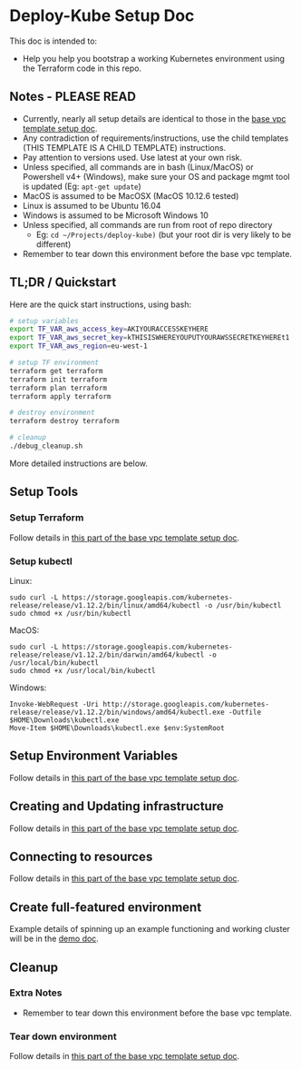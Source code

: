 # Deploy-Kube Setup Doc

This doc is intended to:

* Help you help you bootstrap a working Kubernetes environment using the Terraform code in this repo.

## Notes - PLEASE READ

* Currently, nearly all setup details are identical to those in the [base vpc template setup doc](https://github.com/KptnKMan/deploy-vpc-aws/blob/master/docs/setup.md).
* Any contradiction of requirements/instructions, use the child templates (THIS TEMPLATE IS A CHILD TEMPLATE) instructions.
* Pay attention to versions used. Use latest at your own risk.
* Unless specified, all commands are in bash (Linux/MacOS) or Powershell v4+ (Windows), make sure your OS and package mgmt tool is updated (Eg: `apt-get update`)
* MacOS is assumed to be MacOSX (MacOS 10.12.6 tested)
* Linux is assumed to be Ubuntu 16.04
* Windows is assumed to be Microsoft Windows 10
* Unless specified, all commands are run from root of repo directory
  * Eg: `cd ~/Projects/deploy-kube)` (but your root dir is very likely to be different)
* Remember to tear down this environment before the base vpc template.

## TL;DR / Quickstart

Here are the quick start instructions, using bash:

```bash
# setup variables
export TF_VAR_aws_access_key=AKIYOURACCESSKEYHERE
export TF_VAR_aws_secret_key=kTHISISWHEREYOUPUTYOURAWSSECRETKEYHEREt1
export TF_VAR_aws_region=eu-west-1

# setup TF environment
terraform get terraform
terraform init terraform
terraform plan terraform
terraform apply terraform

# destroy environment
terraform destroy terraform

# cleanup
./debug_cleanup.sh
```

More detailed instructions are below.

## Setup Tools

### Setup Terraform

Follow details in [this part of the base vpc template setup doc](https://github.com/KptnKMan/deploy-vpc-aws/blob/master/docs/setup.md#setup-tools).

### Setup kubectl

Linux:
```
sudo curl -L https://storage.googleapis.com/kubernetes-release/release/v1.12.2/bin/linux/amd64/kubectl -o /usr/bin/kubectl
sudo chmod +x /usr/bin/kubectl
```
MacOS:
```
sudo curl -L https://storage.googleapis.com/kubernetes-release/release/v1.12.2/bin/darwin/amd64/kubectl -o /usr/local/bin/kubectl
sudo chmod +x /usr/local/bin/kubectl
```
Windows:
```
Invoke-WebRequest -Uri http://storage.googleapis.com/kubernetes-release/release/v1.12.2/bin/windows/amd64/kubectl.exe -Outfile $HOME\Downloads\kubectl.exe
Move-Item $HOME\Downloads\kubectl.exe $env:SystemRoot
```

## Setup Environment Variables

Follow details in [this part of the base vpc template setup doc](https://github.com/KptnKMan/deploy-vpc-aws/blob/master/docs/setup.md#setup-environment-variables).

## Creating and Updating infrastructure

Follow details in [this part of the base vpc template setup doc](https://github.com/KptnKMan/deploy-vpc-aws/blob/master/docs/setup.md#creating-and-updating-infrastructure).

## Connecting to resources

Follow details in [this part of the base vpc template setup doc](https://github.com/KptnKMan/deploy-vpc-aws/blob/master/docs/setup.md#setup-tools#connecting-to-resources).

## Create full-featured environment

Example details of spinning up an example functioning and working cluster will be in the [demo doc](demo.md).

## Cleanup

### Extra Notes

* Remember to tear down this environment before the base vpc template.

### Tear down environment

Follow details in [this part of the base vpc template setup doc](https://github.com/KptnKMan/deploy-vpc-aws/blob/master/docs/setup.md#cleanup).
